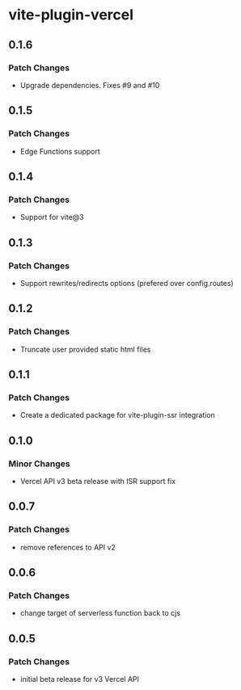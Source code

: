 # vite-plugin-vercel

## 0.1.6

### Patch Changes

- Upgrade dependencies. Fixes #9 and #10

## 0.1.5

### Patch Changes

- Edge Functions support

## 0.1.4

### Patch Changes

- Support for vite@3

## 0.1.3

### Patch Changes

- Support rewrites/redirects options (prefered over config.routes)

## 0.1.2

### Patch Changes

- Truncate user provided static html files

## 0.1.1

### Patch Changes

- Create a dedicated package for vite-plugin-ssr integration

## 0.1.0

### Minor Changes

- Vercel API v3 beta release with ISR support fix

## 0.0.7

### Patch Changes

- remove references to API v2

## 0.0.6

### Patch Changes

- change target of serverless function back to cjs

## 0.0.5

### Patch Changes

- initial beta release for v3 Vercel API
